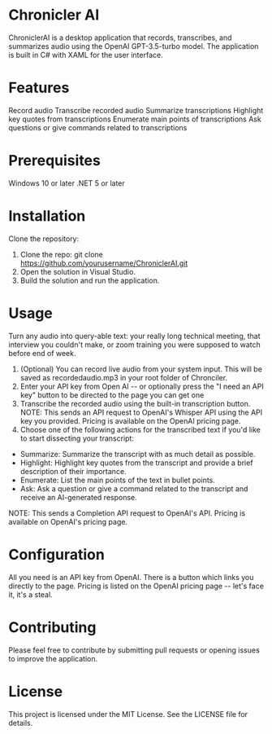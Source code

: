 # Chronicler AI 

ChroniclerAI is a desktop application that records, transcribes, and summarizes audio using the OpenAI GPT-3.5-turbo model. The application is built in C# with XAML for the user interface.

# Features

Record audio
Transcribe recorded audio
Summarize transcriptions
Highlight key quotes from transcriptions
Enumerate main points of transcriptions
Ask questions or give commands related to transcriptions

# Prerequisites

Windows 10 or later
.NET 5 or later

# Installation

Clone the repository:

1. Clone the repo: git clone https://github.com/yourusername/ChroniclerAI.git
2. Open the solution in Visual Studio.
3. Build the solution and run the application.

# Usage

Turn any audio into query-able text: your really long technical meeting, that interview you couldn't make, or zoom training you were supposed to watch before end of week.

1. (Optional) You can record live audio from your system input. This will be saved as recordedaudio.mp3 in your root folder of Chronciler. 
2. Enter your API key from Open AI -- or optionally press the "I need an API key" button to be directed to the page you can get one
3. Transcribe the recorded audio using the built-in transcription button. NOTE: This sends an API request to OpenAI's Whisper API using the API key you provided. Pricing is available on the OpenAI pricing page.
4. Choose one of the following actions for the transcribed text if you'd like to start dissecting your transcript:

- Summarize: Summarize the transcript with as much detail as possible.
- Highlight: Highlight key quotes from the transcript and provide a brief description of their importance.
- Enumerate: List the main points of the text in bullet points.
- Ask: Ask a question or give a command related to the transcript and receive an AI-generated response.

NOTE: This sends a Completion API request to OpenAI's API. Pricing is available on OpenAI's pricing page.

# Configuration

All you need is an API key from OpenAI. There is a button which links you directly to the page. Pricing is listed on the OpenAI pricing page -- let's face it, it's a steal.

# Contributing

Please feel free to contribute by submitting pull requests or opening issues to improve the application.

# License

This project is licensed under the MIT License. See the LICENSE file for details.